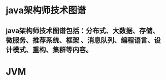java架构师技术图谱
==
java架构师技术图谱包括：分布式、大数据、存储、微服务、推荐系统、框架 、消息队列、编程语言、设计模式、重构、集群等内容。
--
# JVM 
[csdn]:https://zhuanlan.zhihu.com/p/383668685 
